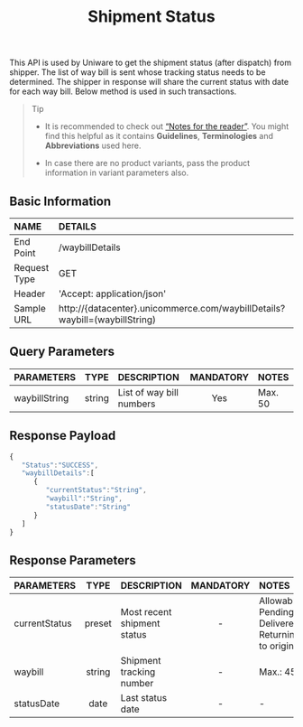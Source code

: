 ﻿---
id: shipment-status
title: Shipment Status
permalink: docs/shipment-status.html
---


This API is used by Uniware to get the shipment status (after dispatch) from shipper. The list of way bill is sent whose tracking status needs to be determined. The shipper in response will share the current status with date for each way bill. Below method is used in such transactions.

>Tip
>
> - It is recommended to check out [“Notes for the reader”](/docs/notes-for-reader.html). You might find this helpful as it contains **Guidelines**, **Terminologies** and **Abbreviations** used here.
>
> - In case there are no product variants, pass the product information in variant parameters also.

## Basic Information

| NAME             | DETAILS                                                                 | 
| :----------------| :---------------------------------------------------------------------  | 
| End Point        | /waybillDetails                                                               | 
| Request Type     | GET                                                                     | 
| Header           | 'Accept: application/json'                                               | 
| Sample URL       | http://{datacenter}.unicommerce.com/waybillDetails?waybill=(waybillString)



## Query Parameters

|PARAMETERS     		    |TYPE      	 		    |DESCRIPTION			|MANDATORY	|NOTES	
|:----------------------|:-----------------:|:---------------|:---------:|:--------|
|waybillString				      |string				      |List of way bill numbers			|Yes		    | Max. 50      |    


## Response Payload

```js
{
   "Status":"SUCCESS",
   "waybillDetails":[
      {
         "currentStatus":"String",
         "waybill":"String",
         "statusDate":"String"
      }
   ]
}
```

## Response Parameters

|PARAMETERS     		    |TYPE      	 		    |DESCRIPTION			|MANDATORY	|NOTES	
|:----------------------|:-----------------:|:---------------|:---------:|:--------|
| currentStatus | preset | Most recent shipment status | -         | Allowable: Pending, Delivered, Returning to origin | 
| waybill       | string | Shipment tracking number    | -         | Max.: 45                                           | 
| statusDate    | date   | Last status date            | -         | -                                                  | 


